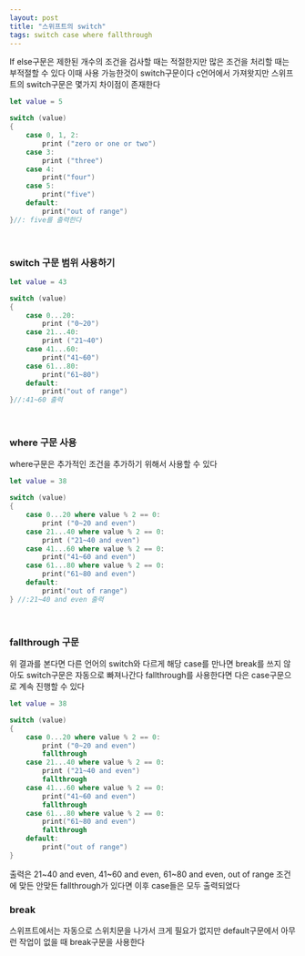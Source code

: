 ```yaml
---
layout: post
title: "스위프트의 switch"
tags: switch case where fallthrough
---
```


If else구문은 제한된 개수의 조건을 검사할 때는 적절한지만 많은 조건을 처리할 때는 부적절할 수 있다 이때 사용 가능한것이 switch구문이다 c언어에서 가져왓지만 스위프트의 switch구문은 몇가지 차이점이 존재한다

``` swift
let value = 5

switch (value)
{
    case 0, 1, 2:
        print ("zero or one or two")
    case 3:
        print ("three")
    case 4:
        print("four")
    case 5:
        print("five")
    default:
        print("out of range")
}//: five를 출력한다
```

&nbsp;

### switch 구문 범위 사용하기

``` swift
let value = 43

switch (value)
{
    case 0...20:
        print ("0~20")
    case 21...40:
        print ("21~40")
    case 41...60:
        print("41~60")
    case 61...80:
        print("61~80")
    default:
        print("out of range")
}//:41~60 출력
```

&nbsp;

### where 구문 사용

where구문은 추가적인 조건을 추가하기 위해서 사용할 수 있다

``` swift
let value = 38

switch (value)
{
    case 0...20 where value % 2 == 0:
        print ("0~20 and even")
    case 21...40 where value % 2 == 0:
        print ("21~40 and even")
    case 41...60 where value % 2 == 0:
        print("41~60 and even")
    case 61...80 where value % 2 == 0:
        print("61~80 and even")
    default:
        print("out of range")
} //:21~40 and even 출력
```

&nbsp;

### fallthrough 구문

위 결과를 본다면 다른 언어의 switch와 다르게 해당 case를 만나면 break를 쓰지 않아도 switch구문은 자동으로 빠져나간다 fallthrough를 사용한다면 다은 case구문으로 계속 진행할 수 있다

``` swift
let value = 38

switch (value)
{
    case 0...20 where value % 2 == 0:
        print ("0~20 and even")
        fallthrough
    case 21...40 where value % 2 == 0:
        print ("21~40 and even")
        fallthrough
    case 41...60 where value % 2 == 0:
        print("41~60 and even")
        fallthrough
    case 61...80 where value % 2 == 0:
        print("61~80 and even")
        fallthrough
    default:
        print("out of range")
}
```

출력은 21~40 and even, 41~60 and even, 61~80 and even, out of range 조건에 맞든 안맞든 fallthrough가 있다면 이후 case들은 모두 출력되었다

### break

스위프트에서는 자동으로 스위치문을 나가서 크게 필요가 없지만 default구문에서 아무런 작업이 없을 때 break구문을 사용한다
